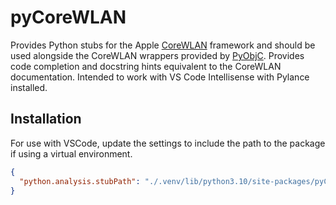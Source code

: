 # pyCoreWLAN

Provides Python stubs for the Apple [CoreWLAN](https://developer.apple.com/documentation/corewlan) framework and should be used alongside the CoreWLAN wrappers provided by [PyObjC](https://github.com/ronaldoussoren/pyobjc).
Provides code completion and docstring hints equivalent to the CoreWLAN
documentation. Intended to work with VS Code Intellisense with Pylance installed.

## Installation

For use with VSCode, update the settings to include the path to the package if using a virtual environment.

```json
{
  "python.analysis.stubPath": "./.venv/lib/python3.10/site-packages/pyCoreWLAN"
}
```
